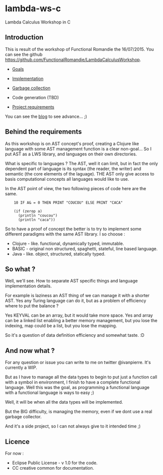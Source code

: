 # lambda-ws-c
Lambda Calculus Workshop in C

## Introduction
This is result of the workshop of Functional Romandie the 16/07/2015. 
You can see the github https://github.com/FunctionalRomandie/LambdaCalculusWorkshop.

- [Goals](GOALS.MD)
- [Implementation](IMPLEMENTATION.MD)
- [Garbage collection](GARBAGE.MD)
- Code generation (TBD)


- [Project requirements](REQUIREMENTS)

You can see the [blog](BLOG.MD) to see advance... ;)

## Behind the requirements

As this workshop is on AST concept's proof, creating a Clojure like language with some AST
management function is a clear non-goal... So I put AST as a LWS library, and languages
on their own directories.

What is specific to languages ? The AST, well it can limit, but in fact the only dependent
part of language is its syntax (the reader, the writer) and semantic (the core elements of the 
laguage). THE AST only give access to basis computational concepts all languages would like to use.

In the AST point of view, the two following pieces of code here are the same.

```
    10 IF A& = 0 THEN PRINT "COUCOU" ELSE PRINT "CACA"
```
```
    (if (zerop a) 
      (println "coucou")
      (println "caca"))
```

So to have a proof of concept the better is to try to implement some different paradigms with
the same AST library. I so choose :

- Clojure - like. functional, dynamically typed, immutable.
- BASIC - original non structured, spaghetti, stateful, line based language.
- Java - like. object, structured, statically typed.

## So what ?

Well, we'll see. How to separate AST specific things and language implementation details. 

For example is laziness an AST thing of we can manage it with a shorter AST. Yes any Turing language can do it,
but as a problem of efficiency where to put the balance ?

Yes KEYVAL can be an array, but it would take more space. Yes and array can be a linked list enabling
a better memory management, but you lose the indexing, map could be a list, but you lose the mapping.

So it's a question of data definition efficiency and somewhat taste. :D

## And now what ?
For any question or issue you can write to me on twitter @ivanpierre. It's currently a WIP.

But as I have to manage all the data types to begin to put just a function call with a symbol in environment, I 
finish to have a complete functional language. Well this was the goal, as programming a functional language with a 
functional language is ways to easy ;)

Well, it will be when all the data types will be implemented.

But the BIG difficulty, is managing the memory, even if we dont use a real garbage collector.

And it's a side project, so I can not always give to it intended time ;)

## Licence
For now :

- Eclipse Public License - v 1.0 for the code.
- CC creative common for documentation.
